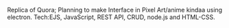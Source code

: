 Replica of Quora;
Planning to make Interface in Pixel Art/anime kindaa using electron.
Tech:EJS, JavaScript, REST API, CRUD, node.js and HTML-CSS.
